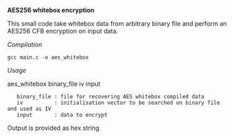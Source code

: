 **AES256 whitebox encryption**

  This small code take whitebox data from arbitrary binary file and perform an AES256 CFB encryption on input data.

*Compilation*
	

    gcc main.c -o aes_whitebox

 *Usage*

aes_whitebox binary_file iv input

       binary_file : file for recovering AES whitebox compiled data
       iv          : initialisation vector to be searched on binary file and used as IV
       input       : data to encrypt

Output is provided as hex string
